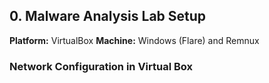 ## 0. Malware Analysis Lab Setup

**Platform:** VirtualBox
**Machine:** Windows (Flare) and Remnux

### Network Configuration in Virtual Box